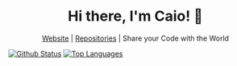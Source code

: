 <h1 align="center">Hi there, I'm Caio! 👋</h1>

<p align="center"><a href="http://caiodsa-lab.github.io">Website</a> | <a href="https://github.com/caiodsa-lab?tab=repositories">Repositories</a> | Share your Code with the World</p>

[![Github Status](https://github-readme-stats.vercel.app/api?username=caiodsa-lab&show_icons=true&include_all_commits=true&count_privates=true)](https://github.com/caiodsa-lab)
[![Top Languages](https://github-readme-stats.vercel.app/api/top-langs/?username=caiodsa-lab&langs_count=10&layout=compact)](https://github.com/caiodsa-lab)
